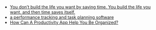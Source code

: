 * [You don’t build the life you want by saving time. You build the life you want, and then time saves itself.](https://www.fastcompany.com/3037021/why-you-should-ignore-some-time-saving-tips)
* [a performance tracking and task planning software](https://www.lifehack.org/801703/productivity-tracker)
* [How Can A Productivity App Help You Be Organized?](https://www.entrepreneur.com/en-in/lifestyle/how-can-a-productivity-app-help-you-be-organized/341857)